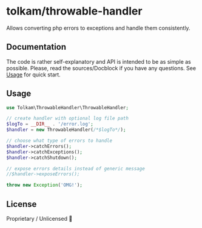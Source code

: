 # tolkam/throwable-handler

Allows converting php errors to exceptions and handle them consistently.

## Documentation

The code is rather self-explanatory and API is intended to be as simple as possible. Please, read the sources/Docblock if you have any questions. See [Usage](#usage) for quick start.

## Usage

````php
use Tolkam\ThrowableHandler\ThrowableHandler;

// create handler with optional log file path
$logTo = __DIR__ . '/error.log';
$handler = new ThrowableHandler(/*$logTo*/);

// choose what type of errors to handle
$handler->catchErrors();
$handler->catchExceptions();
$handler->catchShutdown();

// expose errors details instead of generic message
//$handler->exposeErrors();

throw new Exception('OMG!');
````

## License

Proprietary / Unlicensed 🤷
